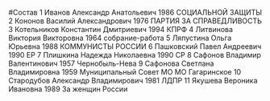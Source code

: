 #Состав
1 Иванов Александр Анатольевич 1986 СОЦИАЛЬНОЙ ЗАЩИТЫ
2 Кононов Василий Александрович 1976 ПАРТИЯ ЗА СПРАВЕДЛИВОСТЬ
3 Котельников Константин Дмитриевич 1994 КПРФ
4 Литвинова Виктория Викторовна 1964 собрание-работа
5 Ляпустина Ольга Юрьевна 1988 КОММУНИСТЫ РОССИИ
6 Пашковский Павел Андреевич 1990 ЕР
7 Плишкина Надежда Николаевна 1990 СР
8 Сафонов Владимир Валентинович 1957 Чернобыль-Нева
9 Сафонова Светлана Владимировна 1959 Муниципальный Совет МО МО Гагаринское
10 Стародубов Александр Владимирович 1981 ЛДПР
11 Якушева Вероника Ивановна 1989 За женщин России
